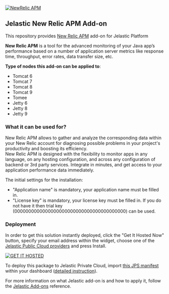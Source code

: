 [![NewRelic APM](../../raw/master/images/newrelic_70x70.png)](../../../newrelic-apm)
## Jelastic New Relic APM Add-on

This repository provides [New Relic APM](https://newrelic.com/about/) add-on for Jelastic Platform

**New Relic APM** is a tool for the advanced monitoring of your Java app’s performance based on a number of application server metrics like response time, throughput, error rates, data transfer size, etc.

**Type of nodes this add-on can be applied to**: 
- Tomcat 6
- Tomcat 7
- Tomcat 8
- Tomcat 9
- Tomee
- Jetty 6
- Jetty 8
- Jetty 9

### What it can be used for?
New Relic APM allows to gather and analyze the corresponding data within your New Relic account for diagnosing possible problems in your project's productivity and boosting its efficiency.<br />
New Relic APM is designed with the flexibility to monitor apps in any language, on any hosting configuration, and across any configuration of backend or 3rd party services. Integrate in minutes, and get access to your application performance data immediately.

The initial settings for the installation:
- "Application name" is mandatory, your application name must be filled in.
- "License key" is mandatory, your license key must be filled in. If you do not have it then trial key (0000000000000000000000000000000000000000) can be used.

### Deployment

In order to get this solution instantly deployed, click the "Get It Hosted Now" button, specify your email address within the widget, choose one of the [Jelastic Public Cloud providers](https://jelastic.cloud) and press Install.

[![GET IT HOSTED](https://raw.githubusercontent.com/jelastic-jps/jpswiki/master/images/getithosted.png)](https://jelastic.com/install-application/?manifest=https%3A%2F%2Fgithub.com%2Fjelastic-jps%2Fnew-relic-apm%2Fraw%2Fmaster%2Fmanifest.jps)

To deploy this package to Jelastic Private Cloud, import [this JPS manifest](../../raw/master/manifest.jps) within your dashboard ([detailed instruction](https://docs.jelastic.com/environment-export-import#import)).

For more information on what Jelastic add-on is and how to apply it, follow the [Jelastic Add-ons](https://github.com/jelastic-jps/jpswiki/wiki/Jelastic-Addons) reference.
